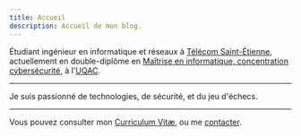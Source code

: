 ```yaml
---
title: Accueil
description: Accueil de mon blog.
---
```


Étudiant ingénieur en informatique et réseaux à [Télécom Saint-Étienne](https://www.telecom-st-etienne.fr/), actuellement en double-diplôme en [Maîtrise en informatique, concentration cybersécurité](https://www.uqac.ca/programme/2138-maitrise-en-informatique-cybersecurite/), à l'[UQAC](https://www.uqac.ca/).

---

Je suis passionné de technologies, de sécurité, et du jeu d'échecs.

---

Vous pouvez consulter mon [Curriculum Vitæ](/cv/), ou me [contacter](/contact/).
